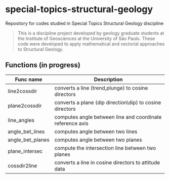 # special-topics-structural-geology
Repository for codes studied in Special Topics Structural Geology discipline

> This is a discipline project developed by
> geology graduate students at the
> Institute of Geosciences at the University of São Paulo.
> These code were developed to apply
> mathematical and vectorial approaches
> to Structural Geology. 


## Functions (in progress)

| Func name | Description |
| ------ | ------------ |
| line2cossdir | converts a line (trend,plunge) to cosine directors |
| plane2cossdir | converts a plane (dip direction\dip) to cosine directors |
| line_angles | computes angle between line and coordinate reference axis |
| angle_bet_lines | computes angle between two lines |
| angle_bet_planes | computes angle between two planes |
| plane_intersec | compute the intersection line between two planes |
| cossdir2line | converts a line in cosine directors to attitude data |


